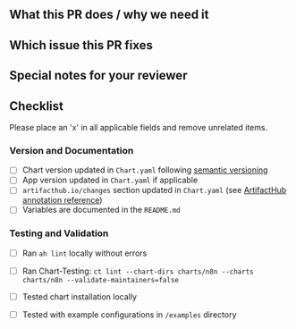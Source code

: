 ## What this PR does / why we need it

<!-- Provide a clear and concise description of what this PR accomplishes and why it's needed -->

## Which issue this PR fixes

<!-- Optional: Link related issues using the format below. Issues will be automatically closed when PR is merged -->
<!-- fixes #123, fixes #456 -->

## Special notes for your reviewer

<!-- Any additional context, special considerations, or things reviewers should pay attention to -->

## Checklist

Please place an 'x' in all applicable fields and remove unrelated items.

### Version and Documentation
- [ ] Chart version updated in `Chart.yaml` following [semantic versioning](#chart-versioning-schema)
- [ ] App version updated in `Chart.yaml` if applicable
- [ ] `artifacthub.io/changes` section updated in `Chart.yaml` (see [ArtifactHub annotation reference](https://artifacthub.io/docs/topics/annotations/helm/))
- [ ] Variables are documented in the `README.md`

### Testing and Validation
- [ ] Ran `ah lint` locally without errors
- [ ] Ran Chart-Testing: `ct lint --chart-dirs charts/n8n --charts charts/n8n --validate-maintainers=false`
- [ ] Tested chart installation locally
- [ ] Tested with example configurations in `/examples` directory


